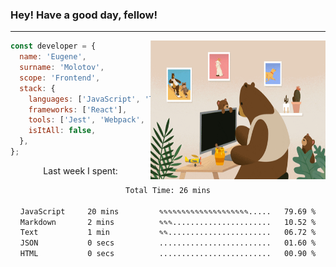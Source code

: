 ### Hey! Have a good day, fellow!
---
<img align='right' alt='GIF' vertical-align='center' src='./src/giphy.gif' width='280px' height='222px'/>

```javascript
const developer = {
  name: 'Eugene',
  surname: 'Molotov',
  scope: 'Frontend',
  stack: {
    languages: ['JavaScript', 'TypeScript'],
    frameworks: ['React'],
    tools: ['Jest', 'Webpack', 'Sass'],
    isItAll: false,
  },
};
```
<p align="center">
  Last week I spent:
</p>
<div align="center">
<!--START_SECTION:waka-->

```txt
Total Time: 26 mins

JavaScript     20 mins         ✎✎✎✎✎✎✎✎✎✎✎✎✎✎✎✎✎✎✎✎.....   79.69 %
Markdown       2 mins          ✎✎✎......................   10.52 %
Text           1 min           ✎✎.......................   06.72 %
JSON           0 secs          .........................   01.60 %
HTML           0 secs          .........................   00.90 %
```

<!--END_SECTION:waka-->

